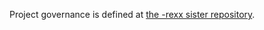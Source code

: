 Project governance is defined at
[the -rexx sister repository](https://github.com/openmainframeproject/atompkg-language-zvm-rexx/blob/master/GOVERNANCE.md).
